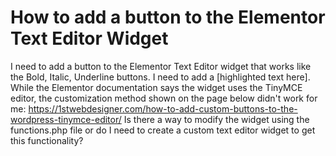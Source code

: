 
# How to add a button to the Elementor Text Editor Widget

I need to add a button to the Elementor Text Editor widget that works like the Bold, Italic, Underline buttons. I need to add a <span class="numbers">[highlighted text here]</span>.
While the Elementor documentation says the widget uses the TinyMCE editor, the customization method shown on the page below didn't work for me: https://1stwebdesigner.com/how-to-add-custom-buttons-to-the-wordpress-tinymce-editor/
Is there a way to modify the widget using the functions.php file or do I need to create a custom text editor widget to get this functionality?

        